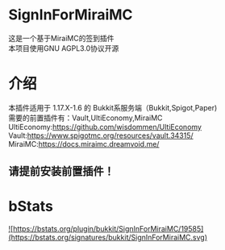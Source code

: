 # SignInForMiraiMC
这是一个基于MiraiMC的签到插件  
本项目使用GNU AGPL3.0协议开源

# 介绍
本插件适用于 1.17.X-1.6 的 Bukkit系服务端（Bukkit,Spigot,Paper)  
需要的前置插件有：Vault,UltiEconomy,MiraiMC  
UltiEconomy:https://github.com/wisdommen/UltiEconomy  
Vault:https://www.spigotmc.org/resources/vault.34315/  
MiraiMC:https://docs.miraimc.dreamvoid.me/  
## 请提前安装前置插件！

# bStats
<a href="https://bstats.org/plugin/bukkit/SignInForMiraiMC/19585">![https://bstats.org/plugin/bukkit/SignInForMiraiMC/19585](https://bstats.org/signatures/bukkit/SignInForMiraiMC.svg)</a>
